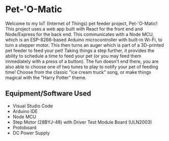 # Pet-'O-Matic

Welcome to my IoT (Internet of Things) pet feeder project, Pet-'O-Matic! This project uses a web app built with React for the front end and Node/Express for the back end. This communicates with a Node MCU, which is an ESP-8266-based Arduino microcontroller with built-in Wi-Fi, to turn a stepper motor. This then turns an auger which is part of a 3D-printed pet feeder to feed your pet! Taking things a step further, it provides the ability to schedule a time to feed your pet (or you may feed them immediately with a press of a button). The fun doesn't end there, you are also able to choose one of two tunes to play to notify your pet of feeding time! Choose from the classic "ice cream truck" song, or make things magical with the "Harry Potter" theme.

## Equipment/Software Used

- Visual Studio Code
- Arduino IDE
- Node MCU
- Step Motor (28BYJ-48) with Driver Test Module Board (ULN2003)
- Protoboard
- DC Power Supply
